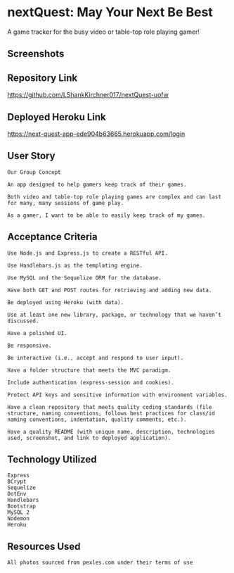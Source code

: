# nextQuest: May Your Next Be Best

A game tracker for the busy video or table-top role playing gamer!

## Screenshots


## Repository Link
https://github.com/LShankKirchner017/nextQuest-uofw 

## Deployed Heroku Link
https://next-quest-app-ede904b63665.herokuapp.com/login 


## User Story

```
Our Group Concept

An app designed to help gamers keep track of their games.

Both video and table-top role playing games are complex and can last for many, many sessions of game play. 

As a gamer, I want to be able to easily keep track of my games.

``````

## Acceptance Criteria


    Use Node.js and Express.js to create a RESTful API.

    Use Handlebars.js as the templating engine.

    Use MySQL and the Sequelize ORM for the database.

    Have both GET and POST routes for retrieving and adding new data.

    Be deployed using Heroku (with data).

    Use at least one new library, package, or technology that we haven’t discussed.

    Have a polished UI.

    Be responsive.

    Be interactive (i.e., accept and respond to user input).

    Have a folder structure that meets the MVC paradigm.

    Include authentication (express-session and cookies).

    Protect API keys and sensitive information with environment variables.

    Have a clean repository that meets quality coding standards (file structure, naming conventions, follows best practices for class/id naming conventions, indentation, quality comments, etc.).

    Have a quality README (with unique name, description, technologies used, screenshot, and link to deployed application).


## Technology Utilized
```
Express
BCrypt
Sequelize
DotEnv
Handlebars
Bootstrap
MySQL 2
Nodemon
Heroku
```

## Resources Used 
```
All photos sourced from pexles.com under their terms of use




